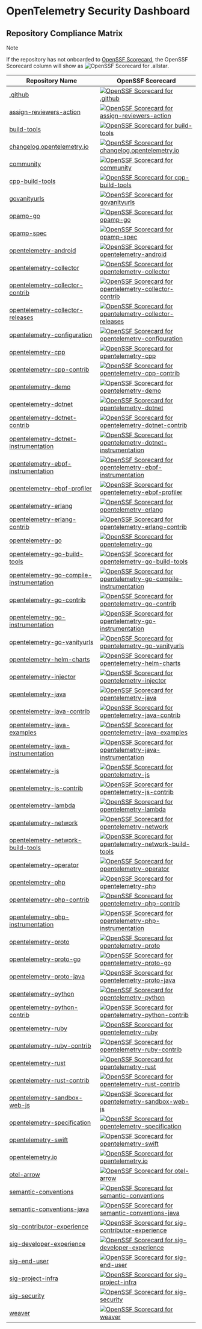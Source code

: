 # OpenTelemetry Security Dashboard

## Repository Compliance Matrix

> [!NOTE]
> If the repository has not onboarded to [OpenSSF
  Scorecard](https://openssf.org/projects/scorecard/), the OpenSSF Scorecard
  column will show as ![OpenSSF Scorecard for
  .allstar](https://api.scorecard.dev/projects/github.com/open-telemetry/invalid-repo-path/badge).

| Repository Name | OpenSSF Scorecard |
| --------------- | ----------------- |
| [.github](https://github.com/open-telemetry/.github) | [![OpenSSF Scorecard for .github](https://api.scorecard.dev/projects/github.com/open-telemetry/.github/badge)](https://scorecard.dev/viewer/?uri=github.com/open-telemetry/.github) |
| [assign-reviewers-action](https://github.com/open-telemetry/assign-reviewers-action) | [![OpenSSF Scorecard for assign-reviewers-action](https://api.scorecard.dev/projects/github.com/open-telemetry/assign-reviewers-action/badge)](https://scorecard.dev/viewer/?uri=github.com/open-telemetry/assign-reviewers-action) |
| [build-tools](https://github.com/open-telemetry/build-tools) | [![OpenSSF Scorecard for build-tools](https://api.scorecard.dev/projects/github.com/open-telemetry/build-tools/badge)](https://scorecard.dev/viewer/?uri=github.com/open-telemetry/build-tools) |
| [changelog.opentelemetry.io](https://github.com/open-telemetry/changelog.opentelemetry.io) | [![OpenSSF Scorecard for changelog.opentelemetry.io](https://api.scorecard.dev/projects/github.com/open-telemetry/changelog.opentelemetry.io/badge)](https://scorecard.dev/viewer/?uri=github.com/open-telemetry/changelog.opentelemetry.io) |
| [community](https://github.com/open-telemetry/community) | [![OpenSSF Scorecard for community](https://api.scorecard.dev/projects/github.com/open-telemetry/community/badge)](https://scorecard.dev/viewer/?uri=github.com/open-telemetry/community) |
| [cpp-build-tools](https://github.com/open-telemetry/cpp-build-tools) | [![OpenSSF Scorecard for cpp-build-tools](https://api.scorecard.dev/projects/github.com/open-telemetry/cpp-build-tools/badge)](https://scorecard.dev/viewer/?uri=github.com/open-telemetry/cpp-build-tools) |
| [govanityurls](https://github.com/open-telemetry/govanityurls) | [![OpenSSF Scorecard for govanityurls](https://api.scorecard.dev/projects/github.com/open-telemetry/govanityurls/badge)](https://scorecard.dev/viewer/?uri=github.com/open-telemetry/govanityurls) |
| [opamp-go](https://github.com/open-telemetry/opamp-go) | [![OpenSSF Scorecard for opamp-go](https://api.scorecard.dev/projects/github.com/open-telemetry/opamp-go/badge)](https://scorecard.dev/viewer/?uri=github.com/open-telemetry/opamp-go) |
| [opamp-spec](https://github.com/open-telemetry/opamp-spec) | [![OpenSSF Scorecard for opamp-spec](https://api.scorecard.dev/projects/github.com/open-telemetry/opamp-spec/badge)](https://scorecard.dev/viewer/?uri=github.com/open-telemetry/opamp-spec) |
| [opentelemetry-android](https://github.com/open-telemetry/opentelemetry-android) | [![OpenSSF Scorecard for opentelemetry-android](https://api.scorecard.dev/projects/github.com/open-telemetry/opentelemetry-android/badge)](https://scorecard.dev/viewer/?uri=github.com/open-telemetry/opentelemetry-android) |
| [opentelemetry-collector](https://github.com/open-telemetry/opentelemetry-collector) | [![OpenSSF Scorecard for opentelemetry-collector](https://api.scorecard.dev/projects/github.com/open-telemetry/opentelemetry-collector/badge)](https://scorecard.dev/viewer/?uri=github.com/open-telemetry/opentelemetry-collector) |
| [opentelemetry-collector-contrib](https://github.com/open-telemetry/opentelemetry-collector-contrib) | [![OpenSSF Scorecard for opentelemetry-collector-contrib](https://api.scorecard.dev/projects/github.com/open-telemetry/opentelemetry-collector-contrib/badge)](https://scorecard.dev/viewer/?uri=github.com/open-telemetry/opentelemetry-collector-contrib) |
| [opentelemetry-collector-releases](https://github.com/open-telemetry/opentelemetry-collector-releases) | [![OpenSSF Scorecard for opentelemetry-collector-releases](https://api.scorecard.dev/projects/github.com/open-telemetry/opentelemetry-collector-releases/badge)](https://scorecard.dev/viewer/?uri=github.com/open-telemetry/opentelemetry-collector-releases) |
| [opentelemetry-configuration](https://github.com/open-telemetry/opentelemetry-configuration) | [![OpenSSF Scorecard for opentelemetry-configuration](https://api.scorecard.dev/projects/github.com/open-telemetry/opentelemetry-configuration/badge)](https://scorecard.dev/viewer/?uri=github.com/open-telemetry/opentelemetry-configuration) |
| [opentelemetry-cpp](https://github.com/open-telemetry/opentelemetry-cpp) | [![OpenSSF Scorecard for opentelemetry-cpp](https://api.scorecard.dev/projects/github.com/open-telemetry/opentelemetry-cpp/badge)](https://scorecard.dev/viewer/?uri=github.com/open-telemetry/opentelemetry-cpp) |
| [opentelemetry-cpp-contrib](https://github.com/open-telemetry/opentelemetry-cpp-contrib) | [![OpenSSF Scorecard for opentelemetry-cpp-contrib](https://api.scorecard.dev/projects/github.com/open-telemetry/opentelemetry-cpp-contrib/badge)](https://scorecard.dev/viewer/?uri=github.com/open-telemetry/opentelemetry-cpp-contrib) |
| [opentelemetry-demo](https://github.com/open-telemetry/opentelemetry-demo) | [![OpenSSF Scorecard for opentelemetry-demo](https://api.scorecard.dev/projects/github.com/open-telemetry/opentelemetry-demo/badge)](https://scorecard.dev/viewer/?uri=github.com/open-telemetry/opentelemetry-demo) |
| [opentelemetry-dotnet](https://github.com/open-telemetry/opentelemetry-dotnet) | [![OpenSSF Scorecard for opentelemetry-dotnet](https://api.scorecard.dev/projects/github.com/open-telemetry/opentelemetry-dotnet/badge)](https://scorecard.dev/viewer/?uri=github.com/open-telemetry/opentelemetry-dotnet) |
| [opentelemetry-dotnet-contrib](https://github.com/open-telemetry/opentelemetry-dotnet-contrib) | [![OpenSSF Scorecard for opentelemetry-dotnet-contrib](https://api.scorecard.dev/projects/github.com/open-telemetry/opentelemetry-dotnet-contrib/badge)](https://scorecard.dev/viewer/?uri=github.com/open-telemetry/opentelemetry-dotnet-contrib) |
| [opentelemetry-dotnet-instrumentation](https://github.com/open-telemetry/opentelemetry-dotnet-instrumentation) | [![OpenSSF Scorecard for opentelemetry-dotnet-instrumentation](https://api.scorecard.dev/projects/github.com/open-telemetry/opentelemetry-dotnet-instrumentation/badge)](https://scorecard.dev/viewer/?uri=github.com/open-telemetry/opentelemetry-dotnet-instrumentation) |
| [opentelemetry-ebpf-instrumentation](https://github.com/open-telemetry/opentelemetry-ebpf-instrumentation) | [![OpenSSF Scorecard for opentelemetry-ebpf-instrumentation](https://api.scorecard.dev/projects/github.com/open-telemetry/opentelemetry-ebpf-instrumentation/badge)](https://scorecard.dev/viewer/?uri=github.com/open-telemetry/opentelemetry-ebpf-instrumentation) |
| [opentelemetry-ebpf-profiler](https://github.com/open-telemetry/opentelemetry-ebpf-profiler) | [![OpenSSF Scorecard for opentelemetry-ebpf-profiler](https://api.scorecard.dev/projects/github.com/open-telemetry/opentelemetry-ebpf-profiler/badge)](https://scorecard.dev/viewer/?uri=github.com/open-telemetry/opentelemetry-ebpf-profiler) |
| [opentelemetry-erlang](https://github.com/open-telemetry/opentelemetry-erlang) | [![OpenSSF Scorecard for opentelemetry-erlang](https://api.scorecard.dev/projects/github.com/open-telemetry/opentelemetry-erlang/badge)](https://scorecard.dev/viewer/?uri=github.com/open-telemetry/opentelemetry-erlang) |
| [opentelemetry-erlang-contrib](https://github.com/open-telemetry/opentelemetry-erlang-contrib) | [![OpenSSF Scorecard for opentelemetry-erlang-contrib](https://api.scorecard.dev/projects/github.com/open-telemetry/opentelemetry-erlang-contrib/badge)](https://scorecard.dev/viewer/?uri=github.com/open-telemetry/opentelemetry-erlang-contrib) |
| [opentelemetry-go](https://github.com/open-telemetry/opentelemetry-go) | [![OpenSSF Scorecard for opentelemetry-go](https://api.scorecard.dev/projects/github.com/open-telemetry/opentelemetry-go/badge)](https://scorecard.dev/viewer/?uri=github.com/open-telemetry/opentelemetry-go) |
| [opentelemetry-go-build-tools](https://github.com/open-telemetry/opentelemetry-go-build-tools) | [![OpenSSF Scorecard for opentelemetry-go-build-tools](https://api.scorecard.dev/projects/github.com/open-telemetry/opentelemetry-go-build-tools/badge)](https://scorecard.dev/viewer/?uri=github.com/open-telemetry/opentelemetry-go-build-tools) |
| [opentelemetry-go-compile-instrumentation](https://github.com/open-telemetry/opentelemetry-go-compile-instrumentation) | [![OpenSSF Scorecard for opentelemetry-go-compile-instrumentation](https://api.scorecard.dev/projects/github.com/open-telemetry/opentelemetry-go-compile-instrumentation/badge)](https://scorecard.dev/viewer/?uri=github.com/open-telemetry/opentelemetry-go-compile-instrumentation) |
| [opentelemetry-go-contrib](https://github.com/open-telemetry/opentelemetry-go-contrib) | [![OpenSSF Scorecard for opentelemetry-go-contrib](https://api.scorecard.dev/projects/github.com/open-telemetry/opentelemetry-go-contrib/badge)](https://scorecard.dev/viewer/?uri=github.com/open-telemetry/opentelemetry-go-contrib) |
| [opentelemetry-go-instrumentation](https://github.com/open-telemetry/opentelemetry-go-instrumentation) | [![OpenSSF Scorecard for opentelemetry-go-instrumentation](https://api.scorecard.dev/projects/github.com/open-telemetry/opentelemetry-go-instrumentation/badge)](https://scorecard.dev/viewer/?uri=github.com/open-telemetry/opentelemetry-go-instrumentation) |
| [opentelemetry-go-vanityurls](https://github.com/open-telemetry/opentelemetry-go-vanityurls) | [![OpenSSF Scorecard for opentelemetry-go-vanityurls](https://api.scorecard.dev/projects/github.com/open-telemetry/opentelemetry-go-vanityurls/badge)](https://scorecard.dev/viewer/?uri=github.com/open-telemetry/opentelemetry-go-vanityurls) |
| [opentelemetry-helm-charts](https://github.com/open-telemetry/opentelemetry-helm-charts) | [![OpenSSF Scorecard for opentelemetry-helm-charts](https://api.scorecard.dev/projects/github.com/open-telemetry/opentelemetry-helm-charts/badge)](https://scorecard.dev/viewer/?uri=github.com/open-telemetry/opentelemetry-helm-charts) |
| [opentelemetry-injector](https://github.com/open-telemetry/opentelemetry-injector) | [![OpenSSF Scorecard for opentelemetry-injector](https://api.scorecard.dev/projects/github.com/open-telemetry/opentelemetry-injector/badge)](https://scorecard.dev/viewer/?uri=github.com/open-telemetry/opentelemetry-injector) |
| [opentelemetry-java](https://github.com/open-telemetry/opentelemetry-java) | [![OpenSSF Scorecard for opentelemetry-java](https://api.scorecard.dev/projects/github.com/open-telemetry/opentelemetry-java/badge)](https://scorecard.dev/viewer/?uri=github.com/open-telemetry/opentelemetry-java) |
| [opentelemetry-java-contrib](https://github.com/open-telemetry/opentelemetry-java-contrib) | [![OpenSSF Scorecard for opentelemetry-java-contrib](https://api.scorecard.dev/projects/github.com/open-telemetry/opentelemetry-java-contrib/badge)](https://scorecard.dev/viewer/?uri=github.com/open-telemetry/opentelemetry-java-contrib) |
| [opentelemetry-java-examples](https://github.com/open-telemetry/opentelemetry-java-examples) | [![OpenSSF Scorecard for opentelemetry-java-examples](https://api.scorecard.dev/projects/github.com/open-telemetry/opentelemetry-java-examples/badge)](https://scorecard.dev/viewer/?uri=github.com/open-telemetry/opentelemetry-java-examples) |
| [opentelemetry-java-instrumentation](https://github.com/open-telemetry/opentelemetry-java-instrumentation) | [![OpenSSF Scorecard for opentelemetry-java-instrumentation](https://api.scorecard.dev/projects/github.com/open-telemetry/opentelemetry-java-instrumentation/badge)](https://scorecard.dev/viewer/?uri=github.com/open-telemetry/opentelemetry-java-instrumentation) |
| [opentelemetry-js](https://github.com/open-telemetry/opentelemetry-js) | [![OpenSSF Scorecard for opentelemetry-js](https://api.scorecard.dev/projects/github.com/open-telemetry/opentelemetry-js/badge)](https://scorecard.dev/viewer/?uri=github.com/open-telemetry/opentelemetry-js) |
| [opentelemetry-js-contrib](https://github.com/open-telemetry/opentelemetry-js-contrib) | [![OpenSSF Scorecard for opentelemetry-js-contrib](https://api.scorecard.dev/projects/github.com/open-telemetry/opentelemetry-js-contrib/badge)](https://scorecard.dev/viewer/?uri=github.com/open-telemetry/opentelemetry-js-contrib) |
| [opentelemetry-lambda](https://github.com/open-telemetry/opentelemetry-lambda) | [![OpenSSF Scorecard for opentelemetry-lambda](https://api.scorecard.dev/projects/github.com/open-telemetry/opentelemetry-lambda/badge)](https://scorecard.dev/viewer/?uri=github.com/open-telemetry/opentelemetry-lambda) |
| [opentelemetry-network](https://github.com/open-telemetry/opentelemetry-network) | [![OpenSSF Scorecard for opentelemetry-network](https://api.scorecard.dev/projects/github.com/open-telemetry/opentelemetry-network/badge)](https://scorecard.dev/viewer/?uri=github.com/open-telemetry/opentelemetry-network) |
| [opentelemetry-network-build-tools](https://github.com/open-telemetry/opentelemetry-network-build-tools) | [![OpenSSF Scorecard for opentelemetry-network-build-tools](https://api.scorecard.dev/projects/github.com/open-telemetry/opentelemetry-network-build-tools/badge)](https://scorecard.dev/viewer/?uri=github.com/open-telemetry/opentelemetry-network-build-tools) |
| [opentelemetry-operator](https://github.com/open-telemetry/opentelemetry-operator) | [![OpenSSF Scorecard for opentelemetry-operator](https://api.scorecard.dev/projects/github.com/open-telemetry/opentelemetry-operator/badge)](https://scorecard.dev/viewer/?uri=github.com/open-telemetry/opentelemetry-operator) |
| [opentelemetry-php](https://github.com/open-telemetry/opentelemetry-php) | [![OpenSSF Scorecard for opentelemetry-php](https://api.scorecard.dev/projects/github.com/open-telemetry/opentelemetry-php/badge)](https://scorecard.dev/viewer/?uri=github.com/open-telemetry/opentelemetry-php) |
| [opentelemetry-php-contrib](https://github.com/open-telemetry/opentelemetry-php-contrib) | [![OpenSSF Scorecard for opentelemetry-php-contrib](https://api.scorecard.dev/projects/github.com/open-telemetry/opentelemetry-php-contrib/badge)](https://scorecard.dev/viewer/?uri=github.com/open-telemetry/opentelemetry-php-contrib) |
| [opentelemetry-php-instrumentation](https://github.com/open-telemetry/opentelemetry-php-instrumentation) | [![OpenSSF Scorecard for opentelemetry-php-instrumentation](https://api.scorecard.dev/projects/github.com/open-telemetry/opentelemetry-php-instrumentation/badge)](https://scorecard.dev/viewer/?uri=github.com/open-telemetry/opentelemetry-php-instrumentation) |
| [opentelemetry-proto](https://github.com/open-telemetry/opentelemetry-proto) | [![OpenSSF Scorecard for opentelemetry-proto](https://api.scorecard.dev/projects/github.com/open-telemetry/opentelemetry-proto/badge)](https://scorecard.dev/viewer/?uri=github.com/open-telemetry/opentelemetry-proto) |
| [opentelemetry-proto-go](https://github.com/open-telemetry/opentelemetry-proto-go) | [![OpenSSF Scorecard for opentelemetry-proto-go](https://api.scorecard.dev/projects/github.com/open-telemetry/opentelemetry-proto-go/badge)](https://scorecard.dev/viewer/?uri=github.com/open-telemetry/opentelemetry-proto-go) |
| [opentelemetry-proto-java](https://github.com/open-telemetry/opentelemetry-proto-java) | [![OpenSSF Scorecard for opentelemetry-proto-java](https://api.scorecard.dev/projects/github.com/open-telemetry/opentelemetry-proto-java/badge)](https://scorecard.dev/viewer/?uri=github.com/open-telemetry/opentelemetry-proto-java) |
| [opentelemetry-python](https://github.com/open-telemetry/opentelemetry-python) | [![OpenSSF Scorecard for opentelemetry-python](https://api.scorecard.dev/projects/github.com/open-telemetry/opentelemetry-python/badge)](https://scorecard.dev/viewer/?uri=github.com/open-telemetry/opentelemetry-python) |
| [opentelemetry-python-contrib](https://github.com/open-telemetry/opentelemetry-python-contrib) | [![OpenSSF Scorecard for opentelemetry-python-contrib](https://api.scorecard.dev/projects/github.com/open-telemetry/opentelemetry-python-contrib/badge)](https://scorecard.dev/viewer/?uri=github.com/open-telemetry/opentelemetry-python-contrib) |
| [opentelemetry-ruby](https://github.com/open-telemetry/opentelemetry-ruby) | [![OpenSSF Scorecard for opentelemetry-ruby](https://api.scorecard.dev/projects/github.com/open-telemetry/opentelemetry-ruby/badge)](https://scorecard.dev/viewer/?uri=github.com/open-telemetry/opentelemetry-ruby) |
| [opentelemetry-ruby-contrib](https://github.com/open-telemetry/opentelemetry-ruby-contrib) | [![OpenSSF Scorecard for opentelemetry-ruby-contrib](https://api.scorecard.dev/projects/github.com/open-telemetry/opentelemetry-ruby-contrib/badge)](https://scorecard.dev/viewer/?uri=github.com/open-telemetry/opentelemetry-ruby-contrib) |
| [opentelemetry-rust](https://github.com/open-telemetry/opentelemetry-rust) | [![OpenSSF Scorecard for opentelemetry-rust](https://api.scorecard.dev/projects/github.com/open-telemetry/opentelemetry-rust/badge)](https://scorecard.dev/viewer/?uri=github.com/open-telemetry/opentelemetry-rust) |
| [opentelemetry-rust-contrib](https://github.com/open-telemetry/opentelemetry-rust-contrib) | [![OpenSSF Scorecard for opentelemetry-rust-contrib](https://api.scorecard.dev/projects/github.com/open-telemetry/opentelemetry-rust-contrib/badge)](https://scorecard.dev/viewer/?uri=github.com/open-telemetry/opentelemetry-rust-contrib) |
| [opentelemetry-sandbox-web-js](https://github.com/open-telemetry/opentelemetry-sandbox-web-js) | [![OpenSSF Scorecard for opentelemetry-sandbox-web-js](https://api.scorecard.dev/projects/github.com/open-telemetry/opentelemetry-sandbox-web-js/badge)](https://scorecard.dev/viewer/?uri=github.com/open-telemetry/opentelemetry-sandbox-web-js) |
| [opentelemetry-specification](https://github.com/open-telemetry/opentelemetry-specification) | [![OpenSSF Scorecard for opentelemetry-specification](https://api.scorecard.dev/projects/github.com/open-telemetry/opentelemetry-specification/badge)](https://scorecard.dev/viewer/?uri=github.com/open-telemetry/opentelemetry-specification) |
| [opentelemetry-swift](https://github.com/open-telemetry/opentelemetry-swift) | [![OpenSSF Scorecard for opentelemetry-swift](https://api.scorecard.dev/projects/github.com/open-telemetry/opentelemetry-swift/badge)](https://scorecard.dev/viewer/?uri=github.com/open-telemetry/opentelemetry-swift) |
| [opentelemetry.io](https://github.com/open-telemetry/opentelemetry.io) | [![OpenSSF Scorecard for opentelemetry.io](https://api.scorecard.dev/projects/github.com/open-telemetry/opentelemetry.io/badge)](https://scorecard.dev/viewer/?uri=github.com/open-telemetry/opentelemetry.io) |
| [otel-arrow](https://github.com/open-telemetry/otel-arrow) | [![OpenSSF Scorecard for otel-arrow](https://api.scorecard.dev/projects/github.com/open-telemetry/otel-arrow/badge)](https://scorecard.dev/viewer/?uri=github.com/open-telemetry/otel-arrow) |
| [semantic-conventions](https://github.com/open-telemetry/semantic-conventions) | [![OpenSSF Scorecard for semantic-conventions](https://api.scorecard.dev/projects/github.com/open-telemetry/semantic-conventions/badge)](https://scorecard.dev/viewer/?uri=github.com/open-telemetry/semantic-conventions) |
| [semantic-conventions-java](https://github.com/open-telemetry/semantic-conventions-java) | [![OpenSSF Scorecard for semantic-conventions-java](https://api.scorecard.dev/projects/github.com/open-telemetry/semantic-conventions-java/badge)](https://scorecard.dev/viewer/?uri=github.com/open-telemetry/semantic-conventions-java) |
| [sig-contributor-experience](https://github.com/open-telemetry/sig-contributor-experience) | [![OpenSSF Scorecard for sig-contributor-experience](https://api.scorecard.dev/projects/github.com/open-telemetry/sig-contributor-experience/badge)](https://scorecard.dev/viewer/?uri=github.com/open-telemetry/sig-contributor-experience) |
| [sig-developer-experience](https://github.com/open-telemetry/sig-developer-experience) | [![OpenSSF Scorecard for sig-developer-experience](https://api.scorecard.dev/projects/github.com/open-telemetry/sig-developer-experience/badge)](https://scorecard.dev/viewer/?uri=github.com/open-telemetry/sig-developer-experience) |
| [sig-end-user](https://github.com/open-telemetry/sig-end-user) | [![OpenSSF Scorecard for sig-end-user](https://api.scorecard.dev/projects/github.com/open-telemetry/sig-end-user/badge)](https://scorecard.dev/viewer/?uri=github.com/open-telemetry/sig-end-user) |
| [sig-project-infra](https://github.com/open-telemetry/sig-project-infra) | [![OpenSSF Scorecard for sig-project-infra](https://api.scorecard.dev/projects/github.com/open-telemetry/sig-project-infra/badge)](https://scorecard.dev/viewer/?uri=github.com/open-telemetry/sig-project-infra) |
| [sig-security](https://github.com/open-telemetry/sig-security) | [![OpenSSF Scorecard for sig-security](https://api.scorecard.dev/projects/github.com/open-telemetry/sig-security/badge)](https://scorecard.dev/viewer/?uri=github.com/open-telemetry/sig-security) |
| [weaver](https://github.com/open-telemetry/weaver) | [![OpenSSF Scorecard for weaver](https://api.scorecard.dev/projects/github.com/open-telemetry/weaver/badge)](https://scorecard.dev/viewer/?uri=github.com/open-telemetry/weaver) |
